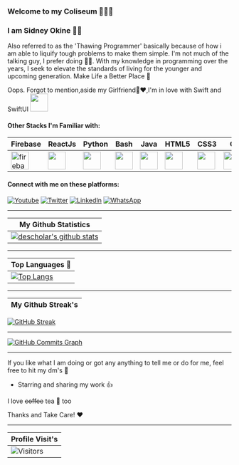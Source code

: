 ### Welcome to my Coliseum 👨🏾‍💻

### I am Sidney Okine :man_beard:

Also referred to as the 'Thawing Programmer' basically because of how i am able to liquify tough problems to make them simple. I'm not much of the talking guy, I prefer doing :lotus_position_man:.
With my knowledge in programming over the years, I seek to elevate the standards of living for the younger and upcoming generation. 
Make Life a Better Place :seedling:

Oops. Forgot to mention,aside my Girlfriend:princess::heart:,I'm in love with Swift and SwiftUI <a><img src = "https://www.vectorlogo.zone/logos/swift/swift-icon.svg" width="40" height="40"/></a>


#### Other Stacks I'm Familiar with:

|Firebase|ReactJs|Python|Bash|Java|HTML5|CSS3|C|MATLAB|
|-|-|-|-|-|-|-|-|-|
|<a> <img src="https://www.vectorlogo.zone/logos/firebase/firebase-icon.svg" alt="firebase" width="40" height="40"/> </a>|<a><img src = "https://www.vectorlogo.zone/logos/reactjs/reactjs-icon.svg" width="40" height="40"/></a>|<a><img src = "https://www.vectorlogo.zone/logos/python/python-icon.svg" width="40" height="40"/></a>|<a><img src = "https://www.vectorlogo.zone/logos/gnu_bash/gnu_bash-icon.svg" width="40" height="40"/></a>|<a><img src = "https://www.vectorlogo.zone/logos/java/java-icon.svg" width="40" height="40"/></a>|<a><img src = "https://www.vectorlogo.zone/logos/w3_html5/w3_html5-icon.svg" width="40" height="40"/></a>|<a><img src = "https://www.vectorlogo.zone/logos/w3_css/w3_css-icon.svg" width="40" height="40"/></a>|<a><img src ="https://img.icons8.com/color/48/undefined/c-programming.png" width="40" height="40"/></a>|<a><img src="https://img.icons8.com/fluency/48/undefined/matlab.png" width = "40" height="40"/></a>|

#### Connect with me on these platforms:
<a href="https://www.youtube.com/channel/UChd59VXHxPpbldYHdloiqhw"><img alt="Youtube" title="Youtube" src="https://img.shields.io/badge/-Subscribe-red?style=for-the-badge&logo=youtube&logoColor=white"/></a>
<a href="https://twitter.com/OkineSidney"><img alt="Twitter" title="Twitter" src="https://img.shields.io/badge/Twitter-1DA1F2?style=for-the-badge&logo=twitter&logoColor=white"/></a>
<a href="https://linkedin.com/in/okinesidney"><img alt="LinkedIn" title="LinkedIn" src="https://img.shields.io/badge/LinkedIn-0077B5?style=for-the-badge&logo=linkedin&logoColor=white"/></a>
<a href="https://wa.me/message/YGTWZNOCO6RFI1" target="blank"><img alt = "WhatsApp" title= "WhatsApp" src="https://img.shields.io/badge/WhatsApp-25D366?style=for-the-badge&logo=whatsapp&logoColor=white"/></a>
___
|My Github Statistics|
|-|
|[![descholar's github stats](https://github-readme-stats.vercel.app/api?username=Sidney-Okine&show_icons=true&theme=shades-of-purple)](https://github.com/Sidney-Okine)|
___
| Top Languages :rocket:|
|-|
[![Top Langs](https://github-readme-stats.vercel.app/api/top-langs/?username=Sidney-Okine&show_icons=true&theme=shades-of-purple&hide_title=true)](https://github.com/Sidney-Okine)|
___

| My Github Streak's |
|-|
[![GitHub Streak](http://github-readme-streak-stats.herokuapp.com?user=Sidney-Okine&theme=shades-of-purple)](https://git.io/streak-stats)

___
<a href="http://www.github.com/Sidney-Okine"><img src="https://activity-graph.herokuapp.com/graph?username=Sidney-Okine&count_private=true&bg_color=7851a9&color=ffffff&line=FFEA00&point=ffffff&area_color=1c1917&area=true&hide_border=true&custom_title=GitHub%20Commits%20Graph" alt="GitHub Commits Graph" /></a>

___

If you like what I am doing or got any anything to tell me or do for me, feel free to hit my dm's :rocket:

- Starring and sharing my work :thumbsup:

I love ~~coffee~~ tea :tea: too 

Thanks and Take Care! :heart:
___
|Profile Visit's |
|-|
![Visitors](https://profile-counter.glitch.me/Sidney-Okine/count.svg)|






<!--
**Sidney-Okine/Sidney-Okine** is a ✨ _special_ ✨ repository because its `README.md` (this file) appears on your GitHub profile.

Here are some ideas to get you started:

- 🔭 I’m currently working on ...
- 🌱 I’m currently learning ...
- 👯 I’m looking to collaborate on ...
- 🤔 I’m looking for help with ...
- 💬 Ask me about ...
- 📫 How to reach me: ...
- 😄 Pronouns: ...
- ⚡ Fun fact: ...
-->
